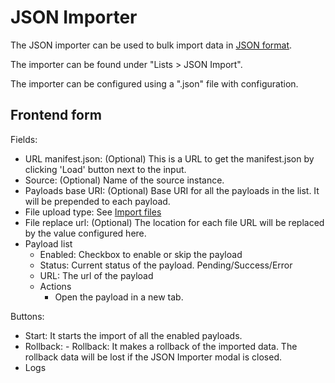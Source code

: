 # JSON Importer

The JSON importer can be used to bulk import data in [JSON format](../../../technical/datamanagement/jsonimport.md).

The importer can be found under "Lists > JSON Import".

The importer can be configured using a ".json" file with configuration.

## Frontend form

Fields:
- URL manifest.json: (Optional) This is a URL to get the manifest.json by clicking 'Load' button next to the input.
- Source: (Optional) Name of the source instance.
- Payloads base URI: (Optional) Base URI for all the payloads in the list. It will be prepended to each payload.
- File upload type: See [Import files](../importfiles/importfiles.html)
- File replace url: (Optional) The location for each file URL will be replaced by the value configured here.
- Payload list
    - Enabled: Checkbox to enable or skip the payload
    - Status: Current status of the payload. Pending/Success/Error
    - URL: The url of the payload
    - Actions
        - Open the payload in a new tab.

Buttons:
- Start: It starts the import of all the enabled payloads.
- Rollback: - Rollback: It makes a rollback of the imported data. The rollback data will be lost if the JSON Importer modal is closed.
- Logs
